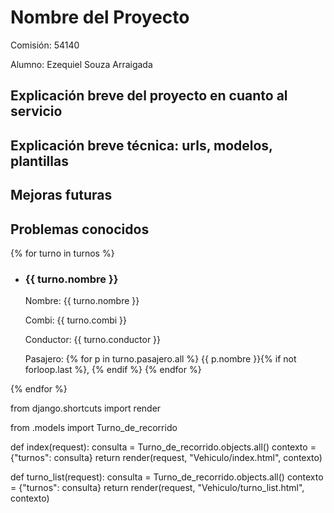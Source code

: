 # Nombre del Proyecto

Comisión: 54140

Alumno: Ezequiel Souza Arraigada

## Explicación breve del proyecto en cuanto al servicio

## Explicación breve técnica: urls, modelos, plantillas

## Mejoras futuras

## Problemas conocidos


<!DOCTYPE html>
<html>
<head>
    <title>Lista de Turnos</title>
</head>
<body>
    {% for turno in turnos %}
        <ul>
            <li><h3>{{ turno.nombre }}</h3></li>
            <p>Nombre: {{ turno.nombre }}</p>
            <p>Combi: {{ turno.combi }}</p>
            <p>Conductor: {{ turno.conductor }}</p>
            <p>Pasajero: 
                {% for p in turno.pasajero.all %}
                    {{ p.nombre }}{% if not forloop.last %}, {% endif %}
                {% endfor %}
            </p>
        </ul>
    {% endfor %}
</body>
</html>


from django.shortcuts import render

from .models import Turno_de_recorrido

def index(request):
    consulta = Turno_de_recorrido.objects.all()
    contexto = {"turnos": consulta}
    return render(request, "Vehiculo/index.html", contexto)

def turno_list(request):
    consulta = Turno_de_recorrido.objects.all()
    contexto = {"turnos": consulta}
    return render(request, "Vehiculo/turno_list.html", contexto)